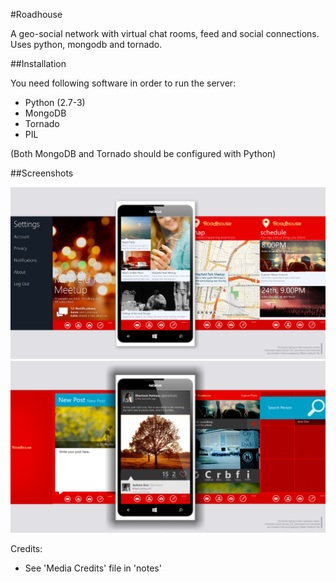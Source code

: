 #Roadhouse

A geo-social network with virtual chat rooms, feed and social connections. Uses python, mongodb
and tornado.

##Installation

You need following software in order to run the server:

 * Python (2.7-3)
 * MongoDB
 * Tornado
 * PIL

 (Both MongoDB and Tornado should be configured with Python)

##Screenshots

![Screenshot](/Misc/sc1.png)
![Screenshot](/Misc/sc2.png)

Credits: 

  * See 'Media Credits' file in 'notes'